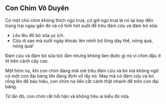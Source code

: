 ## Con Chim Vô Duyên

Có một chú chim không thích ngủ trưa, cứ giờ ngủ trưa là nó lại bay đến trang trại ngay gần đó và cố tình hót suốt để trêu đám cừu và đám bò sữa:

- Lêu lêu đồ bò sữa ục ịch.
- Cừu ơi sao mà suốt ngày khoác lên mình bộ lông dày thế, nóng quá, nóng quá!

Đám cừu và đám bò sữa tức lắm nhưng không làm được gì nó vì chim đậu ở tít trên cành cây cao.

Một hôm nọ, khi con chim đang mải mê trêu đám cừu và bò mà không ngờ có một con đại bàng lớn đang định vồ lấy nó.
May mà có đám cừu và bò rống lên để báo hiệu, con chim nọ liền cất cánh thật nhanh để trốn con đại bàng.

Từ lần đó, con chim rất hối hận và không trêu ai kiểu đó nữa.